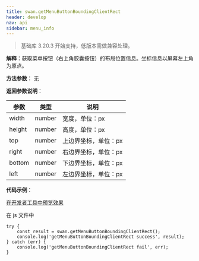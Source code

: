 ```yaml
---
title: swan.getMenuButtonBoundingClientRect
header: develop
nav: api
sidebar: menu_info
---
```



> 基础库 3.20.3 开始支持，低版本需做兼容处理。

**解释**：获取菜单按钮（右上角胶囊按钮）的布局位置信息。坐标信息以屏幕左上角为原点。

**方法参数**： 无

**返回参数说明**：

|参数	|类型	|说明|
|---|---|---|
|width|	number|	宽度，单位：px|
|height|	number|	高度，单位：px|
|top|	number|	上边界坐标，单位：px|
|right	|number|	右边界坐标，单位：px|
|bottom|	number|	下边界坐标，单位：px|
|left	|number|	左边界坐标，单位：px|

**代码示例**：

<a href="swanide://fragment/b7950613332a792d444e4e4842d063291569477029937" title="在开发者工具中预览效果" target="_self">在开发者工具中预览效果</a>

在 js 文件中

```
try {
    const result = swan.getMenuButtonBoundingClientRect();
    console.log('getMenuButtonBoundingClientRect success', result);
} catch (err) {
    console.log('getMenuButtonBoundingClientRect fail', err);
}   
```
